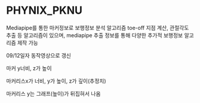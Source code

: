 # PHYNIX_PKNU

Mediapipe를 통한 마커정보로 보행정보 분석 알고리즘
toe-off 지점 계산, 관절각도 추출 등 알고리즘이 있으며,
mediapipe 추출 정보를 통해 다양한 추가적 보행정보 알고리즘 제작 가능

09/12일자 동작영상으로 갱신

마커 y너비, z가 높이

마커리스x가 너비, y가 높이, z가 깊이(추정치)

마커리스 y는 그래프(높이)가 뒤집혀서 나옴
